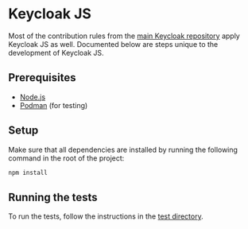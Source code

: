 # Keycloak JS

Most of the contribution rules from the [main Keycloak repository](https://github.com/keycloak/keycloak/blob/main/CONTRIBUTING.md) apply Keycloak JS as well. Documented below are steps unique to the development of Keycloak JS.

## Prerequisites

- [Node.js](https://nodejs.org/en/download)
- [Podman](https://podman.io/) (for testing)

## Setup

Make sure that all dependencies are installed by running the following command in the root of the project:

```sh
npm install
```

## Running the tests

To run the tests, follow the instructions in the [test directory](./test/README.md).